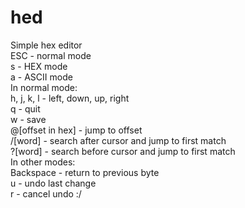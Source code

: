 # hed
Simple hex editor    
ESC - normal mode  
s - HEX mode    
a - ASCII mode  
In normal mode:  
h, j, k, l - left, down, up, right  
q - quit  
w - save    
@[offset in hex] - jump to offset  
/[word] - search after cursor and jump to first match  
?[word] - search before cursor and jump to first match  
In other modes:  
Backspace - return to previous byte  
u - undo last change  
r - cancel undo :/
